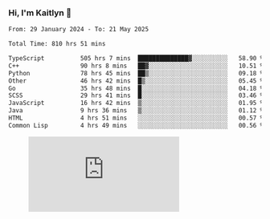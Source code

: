 ### Hi, I'm Kaitlyn 👋
<!--START_SECTION:waka-->

```txt
From: 29 January 2024 - To: 21 May 2025

Total Time: 810 hrs 51 mins

TypeScript          505 hrs 7 mins  ██████████████▓░░░░░░░░░░   58.90 %
C++                 90 hrs 8 mins   ██▓░░░░░░░░░░░░░░░░░░░░░░   10.51 %
Python              78 hrs 45 mins  ██▒░░░░░░░░░░░░░░░░░░░░░░   09.18 %
Other               46 hrs 42 mins  █▒░░░░░░░░░░░░░░░░░░░░░░░   05.45 %
Go                  35 hrs 48 mins  █░░░░░░░░░░░░░░░░░░░░░░░░   04.18 %
SCSS                29 hrs 41 mins  █░░░░░░░░░░░░░░░░░░░░░░░░   03.46 %
JavaScript          16 hrs 42 mins  ▒░░░░░░░░░░░░░░░░░░░░░░░░   01.95 %
Java                9 hrs 36 mins   ▒░░░░░░░░░░░░░░░░░░░░░░░░   01.12 %
HTML                4 hrs 51 mins   ░░░░░░░░░░░░░░░░░░░░░░░░░   00.57 %
Common Lisp         4 hrs 49 mins   ░░░░░░░░░░░░░░░░░░░░░░░░░   00.56 %
```

<!--END_SECTION:waka-->

<figure><embed src="https://wakatime.com/share/@018d58bc-3d22-46c9-b2d7-4ed36fb8172d/243b5d9b-77cd-4133-89ff-dcc8f225fa18.svg"></embed></figure>
